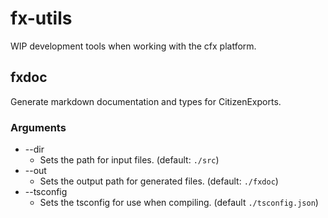 # fx-utils

WIP development tools when working with the cfx platform.

## fxdoc

Generate markdown documentation and types for CitizenExports.

### Arguments

- --dir
  - Sets the path for input files. (default: `./src`)
- --out
  - Sets the output path for generated files. (default: `./fxdoc`)
- --tsconfig
  - Sets the tsconfig for use when compiling. (default `./tsconfig.json`)
